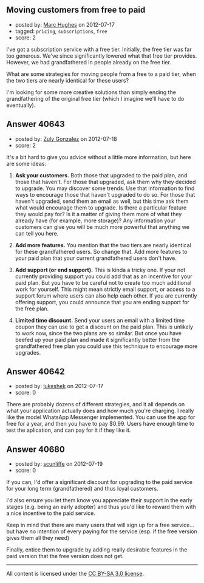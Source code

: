 ## Moving customers from free to paid

- posted by: [Marc Hughes](https://stackexchange.com/users/-1/6590-marc-hughes) on 2012-07-17
- tagged: `pricing`, `subscriptions`, `free`
- score: 2

I've got a subscription service with a free tier.  Initially, the free tier was far too generous.  We've since significantly lowered what that free tier provides.  However, we had grandfathered in people already on the free tier.

What are some strategies for moving people from a free to a paid tier, when the two tiers are nearly identical for these users?

I'm looking for some more creative solutions than simply ending the grandfathering of the original free tier (which I imagine we'll have to do eventually).  


## Answer 40643

- posted by: [Zuly Gonzalez](https://stackexchange.com/users/-1/2692-zuly-gonzalez) on 2012-07-18
- score: 2

It's a bit hard to give you advice without a little more information, but here are some ideas:

1. **Ask your customers.** Both those that upgraded to the paid plan, and those that haven't. For those that upgraded, ask them why they decided to upgrade. You may discover some trends. Use that information to find ways to encourage those that haven't upgraded to do so. For those that haven't upgraded, send them an email as well, but this time ask them what would encourage them to upgrade. Is there a particular feature they would pay for? Is it a matter of giving them more of what they already have (for example, more storage)? Any information your customers can give you will be much more powerful that anything we can tell you here.

2. **Add more features.** You mention that the two tiers are nearly identical for these grandfathered users. So change that. Add more features to your paid plan that your current grandfathered users don't have.

3. **Add support (or end support).** This is kinda a tricky one. If your not currently providing support you could add that as an incentive for your paid plan. But you have to be careful not to create too much additional work for yourself. This might mean strictly email support, or access to a support forum where users can also help each other. If you are currently offering support, you could announce that you are ending support for the free plan.

4. **Limited time discount.** Send your users an email with a limited time coupon they can use to get a discount on the paid plan. This is unlikely to work now, since the two plans are so similar. But once you have beefed up your paid plan and made it significantly better from the grandfathered free plan you could use this technique to encourage more upgrades.




## Answer 40642

- posted by: [lukeshek](https://stackexchange.com/users/-1/16193-lukeshek) on 2012-07-17
- score: 0

There are probably dozens of different strategies, and it all depends on what your application actually does and how much you're charging. I really like the model WhatsApp Messenger implemented. You can use the app for free for a year, and then you have to pay $0.99. Users have enough time to test the aplication, and can pay for it if they like it.


## Answer 40680

- posted by: [scunliffe](https://stackexchange.com/users/-1/1103-scunliffe) on 2012-07-19
- score: 0

If you can, I'd offer a significant discount for upgrading to the paid service for your long term (grandfathered) and thus loyal customers.

I'd also ensure you let them know you appreciate their support in the early stages (e.g. being an early adopter) and thus you'd like to reward them with a nice incentive to the paid service.

Keep in mind that there are many users that will sign up for a free service... but have no intention of every paying for the service (esp. if the free version gives them all they need)

Finally, entice them to upgrade by adding really desirable features in the paid version that the free version does not get.



---

All content is licensed under the [CC BY-SA 3.0 license](https://creativecommons.org/licenses/by-sa/3.0/).
